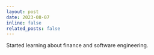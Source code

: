 ```yaml
---
layout: post
date: 2023-08-07
inline: false
related_posts: false
---
```


Started learning about finance and software engineering.